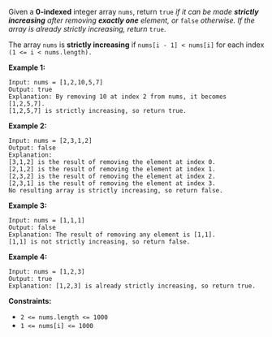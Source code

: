 Given a **0-indexed** integer array `nums`, return `true` *if it can be made **strictly increasing** after removing **exactly one** element, or* `false` *otherwise. If the array is already strictly increasing, return* `true`.

The array `nums` is **strictly increasing** if `nums[i - 1] < nums[i]` for each index `(1 <= i < nums.length).`

 

**Example 1:**

```
Input: nums = [1,2,10,5,7]
Output: true
Explanation: By removing 10 at index 2 from nums, it becomes [1,2,5,7].
[1,2,5,7] is strictly increasing, so return true.
```

**Example 2:**

```
Input: nums = [2,3,1,2]
Output: false
Explanation:
[3,1,2] is the result of removing the element at index 0.
[2,1,2] is the result of removing the element at index 1.
[2,3,2] is the result of removing the element at index 2.
[2,3,1] is the result of removing the element at index 3.
No resulting array is strictly increasing, so return false.
```

**Example 3:**

```
Input: nums = [1,1,1]
Output: false
Explanation: The result of removing any element is [1,1].
[1,1] is not strictly increasing, so return false.
```

**Example 4:**

```
Input: nums = [1,2,3]
Output: true
Explanation: [1,2,3] is already strictly increasing, so return true.
```

 

**Constraints:**

- `2 <= nums.length <= 1000`
- `1 <= nums[i] <= 1000`